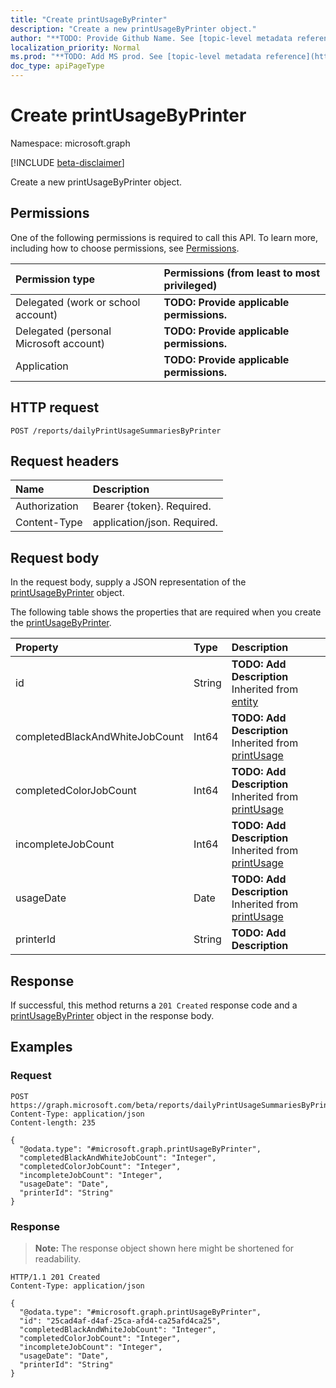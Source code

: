 ```yaml
---
title: "Create printUsageByPrinter"
description: "Create a new printUsageByPrinter object."
author: "**TODO: Provide Github Name. See [topic-level metadata reference](https://msgo.azurewebsites.net/add/document/guidelines/metadata.html#topic-level-metadata)**"
localization_priority: Normal
ms.prod: "**TODO: Add MS prod. See [topic-level metadata reference](https://msgo.azurewebsites.net/add/document/guidelines/metadata.html#topic-level-metadata)**"
doc_type: apiPageType
---
```


# Create printUsageByPrinter
Namespace: microsoft.graph

[!INCLUDE [beta-disclaimer](../../includes/beta-disclaimer.md)]

Create a new printUsageByPrinter object.

## Permissions
One of the following permissions is required to call this API. To learn more, including how to choose permissions, see [Permissions](/graph/permissions-reference).

|Permission type|Permissions (from least to most privileged)|
|:---|:---|
|Delegated (work or school account)|**TODO: Provide applicable permissions.**|
|Delegated (personal Microsoft account)|**TODO: Provide applicable permissions.**|
|Application|**TODO: Provide applicable permissions.**|

## HTTP request

<!-- {
  "blockType": "ignored"
}
-->
``` http
POST /reports/dailyPrintUsageSummariesByPrinter
```

## Request headers
|Name|Description|
|:---|:---|
|Authorization|Bearer {token}. Required.|
|Content-Type|application/json. Required.|

## Request body
In the request body, supply a JSON representation of the [printUsageByPrinter](../resources/printusagebyprinter.md) object.

The following table shows the properties that are required when you create the [printUsageByPrinter](../resources/printusagebyprinter.md).

|Property|Type|Description|
|:---|:---|:---|
|id|String|**TODO: Add Description** Inherited from [entity](../resources/entity.md)|
|completedBlackAndWhiteJobCount|Int64|**TODO: Add Description** Inherited from [printUsage](../resources/printusage.md)|
|completedColorJobCount|Int64|**TODO: Add Description** Inherited from [printUsage](../resources/printusage.md)|
|incompleteJobCount|Int64|**TODO: Add Description** Inherited from [printUsage](../resources/printusage.md)|
|usageDate|Date|**TODO: Add Description** Inherited from [printUsage](../resources/printusage.md)|
|printerId|String|**TODO: Add Description**|



## Response

If successful, this method returns a `201 Created` response code and a [printUsageByPrinter](../resources/printusagebyprinter.md) object in the response body.

## Examples

### Request
<!-- {
  "blockType": "request",
  "name": "create_printusagebyprinter_from_"
}
-->
``` http
POST https://graph.microsoft.com/beta/reports/dailyPrintUsageSummariesByPrinter
Content-Type: application/json
Content-length: 235

{
  "@odata.type": "#microsoft.graph.printUsageByPrinter",
  "completedBlackAndWhiteJobCount": "Integer",
  "completedColorJobCount": "Integer",
  "incompleteJobCount": "Integer",
  "usageDate": "Date",
  "printerId": "String"
}
```


### Response
>**Note:** The response object shown here might be shortened for readability.
<!-- {
  "blockType": "response",
  "truncated": true,
  "@odata.type": "microsoft.graph.printUsageByPrinter"
}
-->
``` http
HTTP/1.1 201 Created
Content-Type: application/json

{
  "@odata.type": "#microsoft.graph.printUsageByPrinter",
  "id": "25cad4af-d4af-25ca-afd4-ca25afd4ca25",
  "completedBlackAndWhiteJobCount": "Integer",
  "completedColorJobCount": "Integer",
  "incompleteJobCount": "Integer",
  "usageDate": "Date",
  "printerId": "String"
}
```

